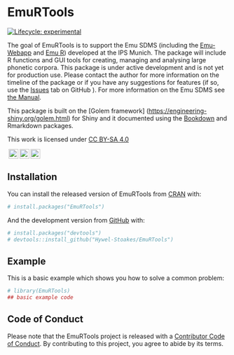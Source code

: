 
<!-- README.md is generated from README.Rmd. Please edit that file -->

# EmuRTools

<!-- badges: start -->

[![Lifecycle:
experimental](https://img.shields.io/badge/lifecycle-experimental-orange.svg)](https://www.tidyverse.org/lifecycle/#experimental)

<!-- badges: end -->

The goal of EmuRTools is to support the Emu SDMS (including the
[Emu-Webapp](https://github.com/IPS-LMU/EMU-webApp/) and [Emu
R](https://github.com/IPS-LMU/emuR/)) developed at the IPS Munich. The
package will include R functions and GUI tools for creating, managing
and analysing large phonetic corpora. This package is under active
development and is not yet for production use. Please contact the author
for more information on the timeline of the package or if you have any
suggestions for features (if so, use the
[Issues](https://github.com/Hywel-Stoakes/EmuRTools/issues) tab on
GitHub ). For more information on the Emu SDMS see [the
Manual](https://ips-lmu.github.io/The-EMU-SDMS-Manual/).

This package is built on the \[Golem framework\]
(<https://engineering-shiny.org/golem.html>) for Shiny and it documented
using the [Bookdown](https://bookdown.org) and Rmarkdown packages.

<p xmlns:dct="http://purl.org/dc/terms/" xmlns:cc="http://creativecommons.org/ns#" class="license-text">
This work is licensed under
<a rel="license" href="https://creativecommons.org/licenses/by-sa/4.0">CC
BY-SA 4.0
</p>
<p>
<img style="height:22px!important;margin-left:3px;vertical-align:text-bottom;" src="https://mirrors.creativecommons.org/presskit/icons/cc.svg?ref=chooser-v1" /><img style="height:22px!important;margin-left:3px;vertical-align:text-bottom;" src="https://mirrors.creativecommons.org/presskit/icons/by.svg?ref=chooser-v1" /><img style="height:22px!important;margin-left:3px;vertical-align:text-bottom;" src="https://mirrors.creativecommons.org/presskit/icons/sa.svg?ref=chooser-v1" /></a>
</p>

## Installation

You can install the released version of EmuRTools from
[CRAN](https://CRAN.R-project.org) with:

``` r
# install.packages("EmuRTools")
```

And the development version from [GitHub](https://github.com/) with:

``` r
# install.packages("devtools")
# devtools::install_github("Hywel-Stoakes/EmuRTools")
```

## Example

This is a basic example which shows you how to solve a common problem:

``` r
# library(EmuRTools)
## basic example code
```

## Code of Conduct

Please note that the EmuRTools project is released with a [Contributor
Code of
Conduct](https://contributor-covenant.org/version/2/0/CODE_OF_CONDUCT.html).
By contributing to this project, you agree to abide by its terms.
